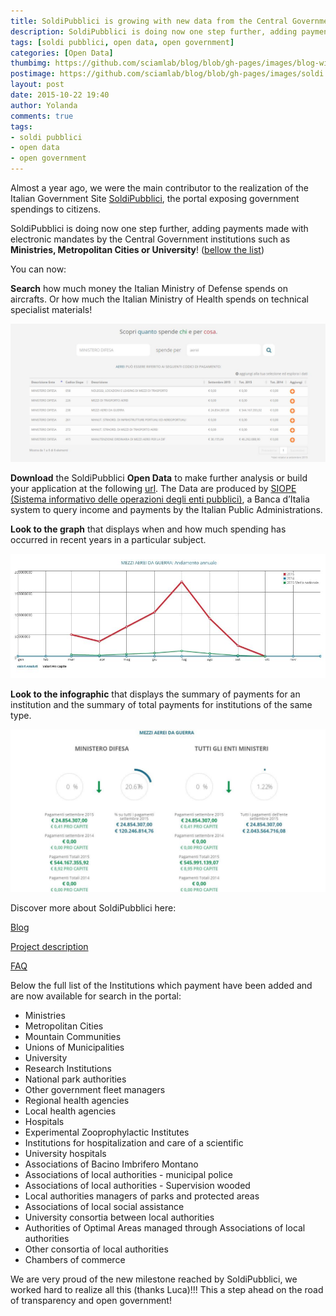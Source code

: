 ```yaml
---
title: SoldiPubblici is growing with new data from the Central Government
description: SoldiPubblici is doing now one step further, adding payments made with electronic mandates by the Central Government institutions such as Ministries, Metropolitan Cities or University.
tags: [soldi pubblici, open data, open government]
categories: [Open Data]
thumbimg: https://github.com/sciamlab/blog/blob/gh-pages/images/blog-widget08.jpg?raw=true
postimage: https://github.com/sciamlab/blog/blob/gh-pages/images/soldi.JPG?raw=true
layout: post
date: 2015-10-22 19:40
author: Yolanda
comments: true
tags:
- soldi pubblici
- open data
- open government
---
```


Almost a year ago, we were the main contributor to the realization of the Italian Government Site [SoldiPubblici](http://soldipubblici.gov.it/it/home), the portal exposing government spendings to citizens.

SoldiPubblici is doing now one step further, adding payments made with electronic mandates by the Central Government institutions such as **Ministries, Metropolitan Cities or University**! ([bellow the list](#aabb))

You can now:

**Search** how much money the Italian Ministry of Defense spends on aircrafts. Or how much the Italian Ministry of Health spends on technical specialist materials!

![soldipubblici](https://github.com/sciamlab/blog/blob/gh-pages/images/ministerodifesa.JPG?raw=true)

**Download** the SoldiPubblici **Open Data** to make further analysis or build your application at the following [url](http://soldipubblici.gov.it/it/developers). The Data are produced by [SIOPE (Sistema informativo delle operazioni degli enti pubblici)](https://www.siope.it/), a Banca d’Italia system to query income and payments by the Italian Public Administrations.

**Look to the graph** that displays when and how much spending has occurred in recent years in a particular subject.

![soldipubblici](https://github.com/sciamlab/blog/blob/gh-pages/images/mezziaerei.JPG?raw=true)

**Look to the infographic** that displays the summary of payments for an institution and the summary of total payments for institutions of the same type.

![soldipubblici](https://github.com/sciamlab/blog/blob/gh-pages/images/infograficoaerei.JPG?raw=true)

Discover more about SoldiPubblici here:

[Blog](http://blog.sciamlab.com/open%20data/2014/12/20/soldipubblici.html#.Vio_l9LhDIU)

[Project description](http://soldipubblici.gov.it/it/progetto)

[FAQ](http://soldipubblici.gov.it/it/help)


<a name="aabb"></a>
Below the full list of the Institutions which payment have been added and are now available for search in the portal:


- Ministries
- Metropolitan Cities
- Mountain Communities
- Unions of Municipalities
- University
- Research Institutions
- National park authorities
- Other government fleet managers
- Regional health agencies
- Local health agencies
- Hospitals
- Experimental Zooprophylactic Institutes
- Institutions for hospitalization and care of a scientific
- University hospitals
- Associations of Bacino Imbrifero Montano
- Associations of local authorities - municipal police
- Associations of local authorities - Supervision wooded
- Local authorities managers of parks and protected areas
- Associations of local social assistance
- University consortia between local authorities
- Authorities of Optimal Areas managed through Associations of local authorities
- Other consortia of local authorities
- Chambers of commerce

We are very proud of the new milestone reached by SoldiPubblici, we worked hard to realize all this (thanks Luca)!!! This a step ahead on the road of transparency and open government!
